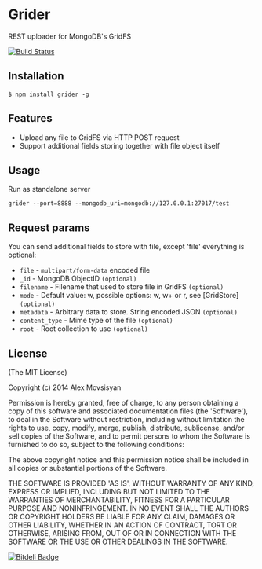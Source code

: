 # Grider

REST uploader for MongoDB's GridFS

[![Build Status](https://travis-ci.org/konteck/node-grider.png)](https://travis-ci.org/konteck/node-grider)

## Installation

    $ npm install grider -g

## Features

  * Upload any file to GridFS via HTTP POST request
  * Support additional fields storing together with file object itself

## Usage

Run as standalone server

    grider --port=8888 --mongodb_uri=mongodb://127.0.0.1:27017/test

## Request params

You can send additional fields to store with file, except 'file' everything is optional:

* `file`          - `multipart/form-data` encoded file
* `_id`           - MongoDB ObjectID `(optional)`
* `filename`      - Filename that used to store file in GridFS `(optional)`
* `mode`          - Default value: w, possible options: w, w+ or r, see [GridStore] `(optional)`
* `metadata`      - Arbitrary data to store. String encoded JSON `(optional)`
* `content_type`  - Mime type of the file `(optional)`
* `root`          - Root collection to use `(optional)`

## License 

(The MIT License)

Copyright (c) 2014 Alex Movsisyan

Permission is hereby granted, free of charge, to any person obtaining
a copy of this software and associated documentation files (the
'Software'), to deal in the Software without restriction, including
without limitation the rights to use, copy, modify, merge, publish,
distribute, sublicense, and/or sell copies of the Software, and to
permit persons to whom the Software is furnished to do so, subject to
the following conditions:

The above copyright notice and this permission notice shall be
included in all copies or substantial portions of the Software.

THE SOFTWARE IS PROVIDED 'AS IS', WITHOUT WARRANTY OF ANY KIND,
EXPRESS OR IMPLIED, INCLUDING BUT NOT LIMITED TO THE WARRANTIES OF
MERCHANTABILITY, FITNESS FOR A PARTICULAR PURPOSE AND NONINFRINGEMENT.
IN NO EVENT SHALL THE AUTHORS OR COPYRIGHT HOLDERS BE LIABLE FOR ANY
CLAIM, DAMAGES OR OTHER LIABILITY, WHETHER IN AN ACTION OF CONTRACT,
TORT OR OTHERWISE, ARISING FROM, OUT OF OR IN CONNECTION WITH THE
SOFTWARE OR THE USE OR OTHER DEALINGS IN THE SOFTWARE.


[![Bitdeli Badge](https://d2weczhvl823v0.cloudfront.net/konteck/node-grider/trend.png)](https://bitdeli.com/free "Bitdeli Badge")

